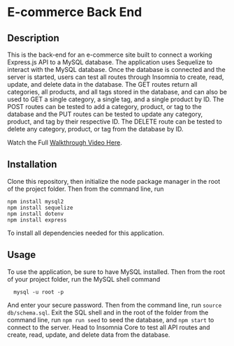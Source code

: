 # E-commerce Back End 

## Description

This is the back-end for an e-commerce site built to connect a working Express.js API to a MySQL database. The application uses Sequelize to interact with the MySQL database. Once the database is connected and the server is started, users can test all routes through Insomnia to create, read, update, and delete data in the database. The GET routes return all categories, all products, and all tags stored in the database, and can also be used to GET a single category, a single tag, and a single product by ID. The POST routes can be tested to add a category, product, or tag to the database and the PUT routes can be tested to update any category, product, and tag by their respective ID. The DELETE route can be tested to delete any category, product, or tag from the database by ID. 

Watch the Full [Walkthrough Video Here](https://drive.google.com/file/d/1WI6MU1wHroMj2jjBfC6HSyGig17joq-G/view).


## Installation

Clone this repository, then initialize the node package manager in the root of the project folder. Then from the command line, run

    npm install mysql2 
    npm install sequelize 
    npm install dotenv
    npm install express
    
To install all dependencies needed for this application.

## Usage

To use the application, be sure to have MySQL installed. Then from the root of your project folder, run the MySQL shell command 
      
      mysql -u root -p
 And enter your secure password. Then from the command line, run `source db/schema.sql`. Exit the SQL shell and in the root of the folder from the command line, run `npm run seed` to seed the database, and `npm start` to connect to the server. Head to Insomnia Core to test all API routes and create, read, update, and delete data from the database. 


